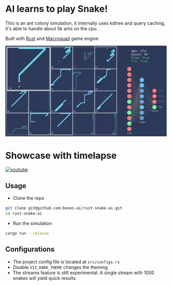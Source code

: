 # AI learns to play Snake!
This is an ant colony simulation, it internally uses kdtree and query caching, it's able to handle about 5k ants on the cpu.

Built with [Rust](https://www.rust-lang.org/) and [Macroquad](https://github.com/not-fl3/macroquad) game engine

![screenshot](/screenshot.png)

# Showcase with timelapse

[![youtube](https://img.youtube.com/vi/98pUSZAM_7M/0.jpg)](https://youtu.be/98pUSZAM_7M)


## Usage
- Clone the repo
```bash
git clone git@github.com:bones-ai/rust-snake-ai.git
cd rust-snake-ai
```
- Run the simulation
```bash
cargo run --release
```

## Configurations
- The project config file is located at `src/configs.rs`
- Disable `VIZ_DARK_THEME` changes the theming
- The streams feature is still experimental. A single stream with 1000 snakes will yield quick results.
